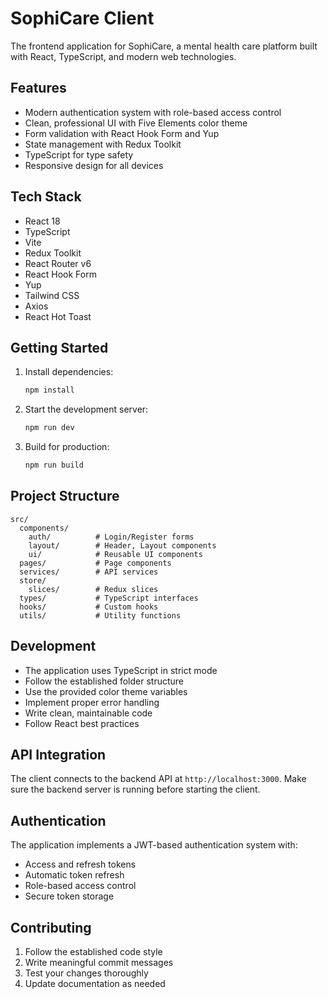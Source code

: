 # SophiCare Client

The frontend application for SophiCare, a mental health care platform built with React, TypeScript, and modern web technologies.

## Features

- Modern authentication system with role-based access control
- Clean, professional UI with Five Elements color theme
- Form validation with React Hook Form and Yup
- State management with Redux Toolkit
- TypeScript for type safety
- Responsive design for all devices

## Tech Stack

- React 18
- TypeScript
- Vite
- Redux Toolkit
- React Router v6
- React Hook Form
- Yup
- Tailwind CSS
- Axios
- React Hot Toast

## Getting Started

1. Install dependencies:
   ```bash
   npm install
   ```

2. Start the development server:
   ```bash
   npm run dev
   ```

3. Build for production:
   ```bash
   npm run build
   ```

## Project Structure

```
src/
  components/
    auth/          # Login/Register forms
    layout/        # Header, Layout components
    ui/            # Reusable UI components
  pages/           # Page components
  services/        # API services
  store/
    slices/        # Redux slices
  types/           # TypeScript interfaces
  hooks/           # Custom hooks
  utils/           # Utility functions
```

## Development

- The application uses TypeScript in strict mode
- Follow the established folder structure
- Use the provided color theme variables
- Implement proper error handling
- Write clean, maintainable code
- Follow React best practices

## API Integration

The client connects to the backend API at `http://localhost:3000`. Make sure the backend server is running before starting the client.

## Authentication

The application implements a JWT-based authentication system with:
- Access and refresh tokens
- Automatic token refresh
- Role-based access control
- Secure token storage

## Contributing

1. Follow the established code style
2. Write meaningful commit messages
3. Test your changes thoroughly
4. Update documentation as needed
